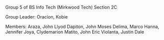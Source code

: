 Group 5 of BS Info Tech (Mirkwood Tech)
Section 2C

Group Leader:
Oracion, Kobie

Members:
Araza, John Llyod 
Dapiton, John Moses
Delima, Marco
Hanna, Jennifer
Joya, Clydemarion
Matito, John Eric 
Violanta, Justin Dale
